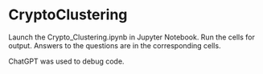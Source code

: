 # CryptoClustering
Launch the Crypto_Clustering.ipynb in Jupyter Notebook. Run the cells for output. Answers to the questions are in the corresponding cells.

ChatGPT was used to debug code.
